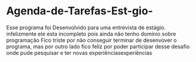 # Agenda-de-Tarefas-Est-gio-
Esse programa foi Desenvolvido para uma entrevista de estágio. infelizmente ele esta incompleto pois ainda não tenho domínio sobre programação
Fico triste por não conseguir terminar de desenvover o programa, mas por outro lado fico feliz por poder participar desse desafio onde pude pesquisar e ter novas experiênciasexperiências 
